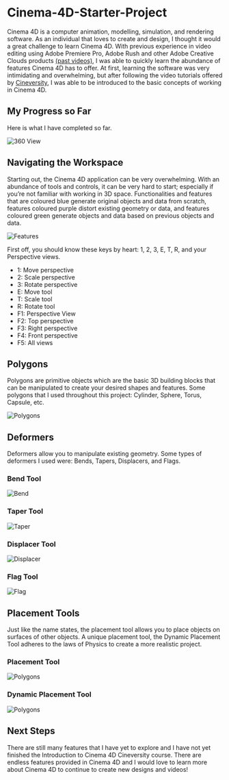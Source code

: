 # Cinema-4D-Starter-Project
Cinema 4D is a computer animation, modelling, simulation, and rendering software. As an individual that loves to create and design, I thought it would a great challenge to learn Cinema 4D. With previous experience in video editing using Adobe Premiere Pro, Adobe Rush and other Adobe Creative Clouds products [(past videos)](https://www.youtube.com/watch?v=jCEpHFLz5LQ), I was able to quickly learn the abundance of features Cinema 4D has to offer. At first, learning the software was very intimidating and overwhelming, but after following the video tutorials offered by [Cineversity](https://www.cineversity.com/vidplaylist/getting_started_in_cinema_4d_r25/getting_started_in_cinema_4d_01_series_overview_r25), I was able to be introduced to the basic concepts of working in Cinema 4D.  

## My Progress so Far
Here is what I have completed so far. 

![360 View](/app-demo/360-view-w-fishbowl.gif)

## Navigating the Workspace
Starting out, the Cinema 4D application can be very overwhelming. With an abundance of tools and controls, it can be very hard to start; especially if you’re not familiar with working in 3D space. Functionalities and features that are coloured blue generate original objects and data from scratch, features coloured purple distort existing geometry or data, and features coloured green generate objects and data based on previous objects and data.

![Features](/app-demo/Features.gif)

First off, you should know these keys by heart: 1, 2, 3, E, T, R, and your Perspective views.
- 1: Move perspective
- 2: Scale perspective
- 3: Rotate perspective
- E: Move tool
- T: Scale tool
- R: Rotate tool
- F1: Perspective View
- F2: Top perspective
- F3: Right perspective
- F4: Front perspective
- F5: All views

## Polygons
Polygons are primitive objects which are the basic 3D building blocks that can be manipulated to create your desired shapes and features. Some polygons that I used throughout this project: Cylinder, Sphere, Torus, Capsule, etc.

![Polygons](/app-demo/Polygons.gif)

## Deformers
Deformers allow you to manipulate existing geometry. Some types of deformers I used were: Bends, Tapers, Displacers, and Flags.

### Bend Tool
![Bend](/app-demo/Bending.gif)

### Taper Tool
![Taper](/app-demo/Taper.gif)

### Displacer Tool
![Displacer](/app-demo/Displacer.gif)

### Flag Tool
![Flag](/app-demo/Flag.gif)

## Placement Tools
Just like the name states, the placement tool allows you to place objects on surfaces of other objects. A unique placement tool, the Dynamic Placement Tool adheres to the laws of Physics to create a more realistic project.

### Placement Tool
![Polygons](/app-demo/Placement.gif)

### Dynamic Placement Tool
![Polygons](/app-demo/Dyanamic-Placement.gif)

## Next Steps
There are still many features that I have yet to explore and I have not yet finished the Introduction to Cinema 4D Cineversity course. There are endless features provided in Cinema 4D and I would love to learn more about Cinema 4D to continue to create new designs and videos!








